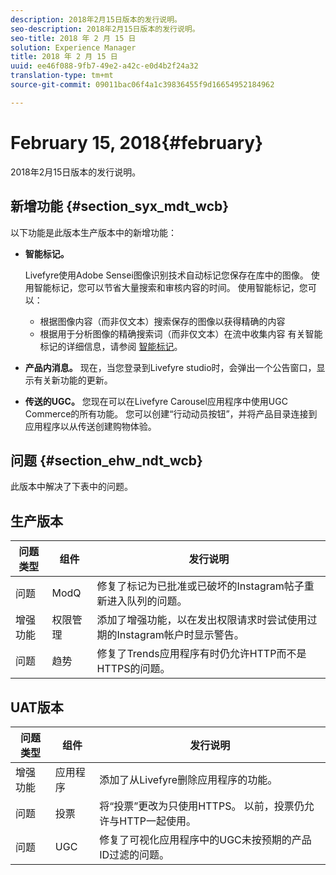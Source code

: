 ```yaml
---
description: 2018年2月15日版本的发行说明。
seo-description: 2018年2月15日版本的发行说明。
seo-title: 2018 年 2 月 15 日
solution: Experience Manager
title: 2018 年 2 月 15 日
uuid: ee46f088-9fb7-49e2-a42c-e0d4b2f24a32
translation-type: tm+mt
source-git-commit: 09011bac06f4a1c39836455f9d16654952184962

---
```



# February 15, 2018{#february}

2018年2月15日版本的发行说明。

## 新增功能 {#section_syx_mdt_wcb}

以下功能是此版本生产版本中的新增功能：

* **智能标记。**

   Livefyre使用Adobe Sensei图像识别技术自动标记您保存在库中的图像。
使用智能标记，您可以节省大量搜索和审核内容的时间。 使用智能标记，您可以：

   * 根据图像内容（而非仅文本）搜索保存的图像以获得精确的内容
   * 根据用于分析图像的精确搜索词（而非仅文本）在流中收集内容
   有关智能标记的详细信息，请参阅 [智能标记](/help/using/c-features-livefyre/c-smart-tags/c-smart-tags.md#c_smart_tags)。

* **产品内消息。** 现在，当您登录到Livefyre studio时，会弹出一个公告窗口，显示有关新功能的更新。
* **传送的UGC。** 您现在可以在Livefyre Carousel应用程序中使用UGC Commerce的所有功能。 您可以创建“行动动员按钮”，并将产品目录连接到应用程序以从传送创建购物体验。

## 问题 {#section_ehw_ndt_wcb}

此版本中解决了下表中的问题。

## 生产版本

| **问题类型** | **组件** | **发行说明** |
|---|---|---|
| 问题 | ModQ | 修复了标记为已批准或已破坏的Instagram帖子重新进入队列的问题。 |
| 增强功能 | 权限管理 | 添加了增强功能，以在发出权限请求时尝试使用过期的Instagram帐户时显示警告。 |
| 问题 | 趋势 | 修复了Trends应用程序有时仍允许HTTP而不是HTTPS的问题。 |

## UAT版本

| **问题类型** | **组件** | **发行说明** |
|---|---|---|
| 增强功能 | 应用程序 | 添加了从Livefyre删除应用程序的功能。 |
| 问题 | 投票 | 将“投票”更改为只使用HTTPS。 以前，投票仍允许与HTTP一起使用。 |
| 问题 | UGC | 修复了可视化应用程序中的UGC未按预期的产品ID过滤的问题。 |

